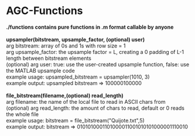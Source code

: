 # AGC-Functions
<b>./functions contains pure functions in .m format callable by anyone </b> </br> </br>
<b>upsampler(bitstream, upsample_factor, (optional) user)</b> </br>
arg bitstream: array of 0s and 1s with row size = 1 </br>
arg upsample_factor: the upsample factor = L, creating a 0 padding of L-1 length between bitstream elements </br>
(optional) arg user: true: use the user-created upsample function, false: use the MATLAB upsample code </br>
example usage: upsampled_bitstream = upsampler(1010, 3) </br>
example output: upsampled bitstream => 100000100000 </br>
</br>
<b>file_bitstream(filename,(optional) read_length) </b> </br>
arg filename: the name of the local file to read in ASCII chars from </br>
(optional) arg read_length: the amount of chars to read, default or 0 reads the whole file </br>
example usage: bitstream = file_bitstream("Quijote.txt",5) </br>
example output: bitstream => 0101010001101000011001010101000001110010 </br>



    

